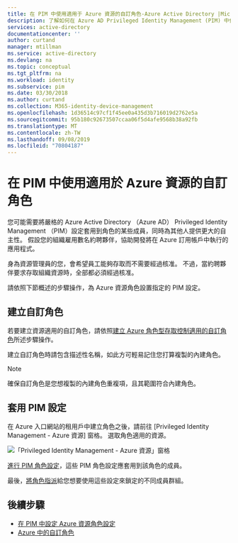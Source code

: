 ```yaml
---
title: 在 PIM 中使用適用于 Azure 資源的自訂角色-Azure Active Directory |Microsoft Docs
description: 了解如何在 Azure AD Privileged Identity Management (PIM) 中使用適用於 Azure 資源的自訂角色。
services: active-directory
documentationcenter: ''
author: curtand
manager: mtillman
ms.service: active-directory
ms.devlang: na
ms.topic: conceptual
ms.tgt_pltfrm: na
ms.workload: identity
ms.subservice: pim
ms.date: 03/30/2018
ms.author: curtand
ms.collection: M365-identity-device-management
ms.openlocfilehash: 1d36514c97cf1f45ee0a435d3b716019d2762e5a
ms.sourcegitcommit: 95b180c92673507ccaa06f5d4afe9568b38a92fb
ms.translationtype: MT
ms.contentlocale: zh-TW
ms.lasthandoff: 09/08/2019
ms.locfileid: "70804187"
---
```

# <a name="use-custom-roles-for-azure-resources-in-pim"></a>在 PIM 中使用適用於 Azure 資源的自訂角色

您可能需要將嚴格的 Azure Active Directory （Azure AD） Privileged Identity Management （PIM）設定套用到角色的某些成員，同時為其他人提供更大的自主性。 假設您的組織雇用數名約聘夥伴，協助開發將在 Azure 訂用帳戶中執行的應用程式。

身為資源管理員的您，會希望員工能夠存取而不需要經過核准。 不過，當約聘夥伴要求存取組織資源時，全部都必須經過核准。

請依照下節概述的步驟操作，為 Azure 資源角色設置指定的 PIM 設定。

## <a name="create-the-custom-role"></a>建立自訂角色

若要建立資源適用的自訂角色，請依照[建立 Azure 角色型存取控制適用的自訂角色](../role-based-access-control-custom-roles.md)所述步驟操作。

建立自訂角色時請包含描述性名稱，如此方可輕易記住您打算複製的內建角色。

> [!NOTE]
> 確保自訂角色是您想複製的內建角色重複項，且其範圍符合內建角色。

## <a name="apply-pim-settings"></a>套用 PIM 設定

在 Azure 入口網站的租用戶中建立角色之後，請前往 [Privileged Identity Management - Azure 資源] 窗格。 選取角色適用的資源。

![「Privileged Identity Management - Azure 資源」窗格](media/pim-resource-roles-custom-role-policy/aadpim-manage-azure-resource-some-there.png)

[進行 PIM 角色設定](pim-resource-roles-configure-role-settings.md)，這些 PIM 角色設定應套用到該角色的成員。

最後，[將角色指派](pim-resource-roles-assign-roles.md)給您想要使用這些設定來鎖定的不同成員群組。

## <a name="next-steps"></a>後續步驟

- [在 PIM 中設定 Azure 資源角色設定](pim-resource-roles-configure-role-settings.md)
- [Azure 中的自訂角色](../../role-based-access-control/custom-roles.md)
